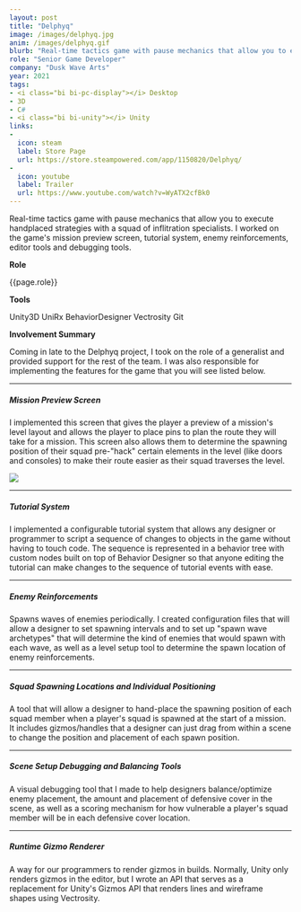 ```yaml
---
layout: post
title: "Delphyq"
image: /images/delphyq.jpg
anim: /images/delphyq.gif
blurb: "Real-time tactics game with pause mechanics that allow you to execute handplaced strategies."
role: "Senior Game Developer"
company: "Dusk Wave Arts"
year: 2021
tags:
- <i class="bi bi-pc-display"></i> Desktop
- 3D
- C#
- <i class="bi bi-unity"></i> Unity
links:
-
  icon: steam
  label: Store Page
  url: https://store.steampowered.com/app/1150820/Delphyq/
-
  icon: youtube
  label: Trailer
  url: https://www.youtube.com/watch?v=WyATX2cfBk0
---
```


Real-time tactics game with pause mechanics that allow you to execute handplaced strategies with a squad of inflitration specialists. I worked on the game's mission preview screen, tutorial system, enemy reinforcements, editor tools and debugging tools.

<!--more-->

<div class="container-xl p-4 mb-3 fs-5 bg-dark-subtle rounded">
  <div class="row p-1">
      <div class="col-lg-4">
        <strong>Role</strong>
        <p>{{page.role}}</p>
        <strong>Tools</strong>
        <p>
          <span class="badge text-bg-secondary"><i class="bi bi-unity"></i> Unity3D</span>
          <span class="badge text-bg-secondary">UniRx</span>
          <span class="badge text-bg-secondary">BehaviorDesigner</span>
          <span class="badge text-bg-secondary">Vectrosity</span>
          <span class="badge text-bg-secondary"><i class="bi bi-git"></i> Git</span>
        </p>
      </div>
      <div class="col-lg-8">
        <strong>Involvement Summary</strong>
        <p>Coming in late to the Delphyq project, I took on the role of a generalist and provided support for the rest of the team. I was also responsible for implementing the features for the game that you will see listed below.</p>
      </div>
  </div>
</div>
<hr/>
<div class="row p-1">
  <div class="col-lg-5">
    <h5>Mission Preview Screen</h5>
    <p>I implemented this screen that gives the player a preview of a mission's level layout and allows the player to place pins to plan the route they will take for a mission. This screen also allows them to determine the spawning position of their squad pre-"hack" certain elements in the level (like doors and consoles) to make their route easier as their squad traverses the level.</p>
  </div>
  <div class="col-lg-7">
    <img src="/images/delphyq_corkboard.jpg" class="img-fluid">
  </div>
</div>

---

##### Tutorial System

I implemented a configurable tutorial system that allows any designer or programmer to script a sequence of changes to objects in the game without having to touch code. The sequence is represented in a behavior tree with custom nodes built on top of Behavior Designer so that anyone editing the tutorial can make changes to the sequence of tutorial events with ease.

---

##### Enemy Reinforcements

Spawns waves of enemies periodically. I created configuration files that will allow a designer to set spawning intervals and to set up "spawn wave archetypes" that will determine the kind of enemies that would spawn with each wave, as well as a level setup tool to determine the spawn location of enemy reinforcements.

---

##### Squad Spawning Locations and Individual Positioning

A tool that will allow a designer to hand-place the spawning position of each squad member when a player's squad is spawned at the start of a mission. It includes gizmos/handles that a designer can just drag from within a scene to change the position and placement of each spawn position.

---

##### Scene Setup Debugging and Balancing Tools

A visual debugging tool that I made to help designers balance/optimize enemy placement, the amount and placement of defensive cover in the scene, as well as a scoring mechanism for how vulnerable a player's squad member will be in each defensive cover location.

---

##### Runtime Gizmo Renderer

A way for our programmers to render gizmos in builds. Normally, Unity only renders gizmos in the editor, but I wrote an API that serves as a replacement for Unity's Gizmos API that renders lines and wireframe shapes using Vectrosity.